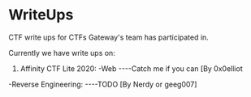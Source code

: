 # WriteUps
CTF write ups for CTFs Gateway's team has participated in.

Currently we have write ups on:

1. Affinity CTF Lite 2020:
-Web
----Catch me if you can [By 0x0elliot

-Reverse Engineering:
----TODO [By Nerdy or geeg007]

